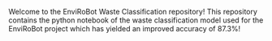 Welcome to the EnviRoBot Waste Classification repository!
This repository contains the python notebook of the waste classification model used for the EnviRoBot project which has yielded an improved accuracy of 87.3%!

